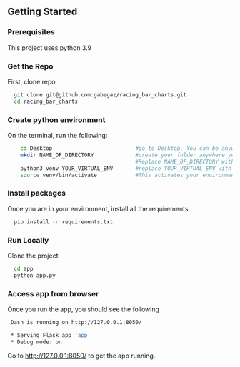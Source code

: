 <!-- Getting Started -->

## Getting Started

<!-- Prerequisites -->

### Prerequisites

This project uses python 3.9

<!-- Installation -->

### Get the Repo

First, clone repo

```bash
  git clone git@github.com:gabegaz/racing_bar_charts.git
  cd racing_bar_charts
```

### Create python environment

On the terminal, run the following:

```bash
    cd Desktop                          #go to Desktop. You can be anywhere
    mkdir NAME_OF_DIRECTORY             #create your folder anywhere you want your project to reside.
                                        #Replace NAME_OF_DIRECTORY with your own folder name
    python3 venv YOUR_VIRTUAL_ENV       #replace YOUR_VIRTUAL_ENV with your own name
    source venv/bin/activate            #This activates your environment
```

### Install packages

Once you are in your environment, install all the requirements

```bash
  pip install -r requirements.txt
```

<!-- Run Locally -->

### Run Locally

Clone the project

```bash
  cd app
  python app.py
```

### Access app from browser

Once you run the app, you should see the following

```bash
 Dash is running on http://127.0.0.1:8050/

 * Serving Flask app 'app'
 * Debug mode: on

```

Go to http://127.0.0.1:8050/ to get the app running.
